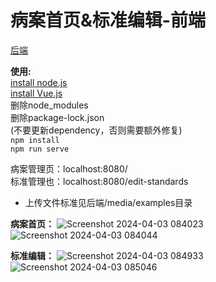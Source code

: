 # 病案首页&标准编辑-前端

[后端](https://github.com/angushushu/medical-record-backend)

**使用:**<br>
[install node.js](https://nodejs.org/en/learn/getting-started/how-to-install-nodejs)<br>
[install Vue.js](https://vuejs.org/guide/quick-start)<br>
删除node_modules<br>
删除package-lock.json<br>
(不要更新dependency，否则需要额外修复)<br>
`npm install`<br>
`npm run serve`<br>

病案管理页：localhost:8080/<br>
标准管理也：localhost:8080/edit-standards<br>
- 上传文件标准见后端/media/examples目录

**病案首页：**
![Screenshot 2024-04-03 084023](https://github.com/angushushu/medical-record-frontend/assets/23127549/7087a998-5520-462e-a903-c24f0ad8e695)
![Screenshot 2024-04-03 084044](https://github.com/angushushu/medical-record-frontend/assets/23127549/35312ac9-45f7-44ba-9157-4e40a8a11bb5)

**标准编辑：**
![Screenshot 2024-04-03 084933](https://github.com/angushushu/medical-record-frontend/assets/23127549/4ec8df0b-3105-453c-b3c1-128d7e5d88d0)
![Screenshot 2024-04-03 085046](https://github.com/angushushu/medical-record-frontend/assets/23127549/d677ccf6-7f6a-4893-b89b-561366859da3)
